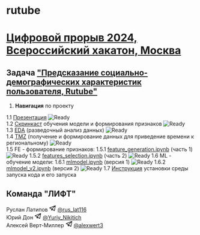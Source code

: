 # rutube

# [Цифровой прорыв 2024, Всероссийский хакатон, Москва](https://hacks-ai.ru/)

## Задача ["Предсказание социально-демографических характеристик пользователя, Rutube"](https://hacks-ai.ru/events/1077379)

1. **Навигация** по проекту

1.1 [Презентация](presentation.pdf) ![Ready](https://img.shields.io/badge/-ready-green) \
1.2 [Скринкаст](https://disk.yandex.ru/i/-W2Ocj-WwVBkMQ) обучения модели и формирования признаков ![Ready](https://img.shields.io/badge/-ready-green) \
1.3 [EDA](eda.ipynb) (разведочный анализ данных) ![Ready](https://img.shields.io/badge/-ready-green) \
1.4 [TMZ](gmt_region.ipynb) (получение и формирование данных для приведение времени к региональному) ![Ready](https://img.shields.io/badge/-ready-green) \
1.5 FE - формирование признаков:
1.5.1 [feature_generation.ipynb](feature_generation.ipynb) (часть 1) ![Ready](https://img.shields.io/badge/-ready-green)
1.5.2 [features_selection.ipynb](features_selection.ipynb) (часть 2) ![Ready](https://img.shields.io/badge/-ready-green)
1.6 ML - обучение модели:
1.6.1 [mlmodel.ipynb](mlmodel.ipynb) (версия 1) ![Ready](https://img.shields.io/badge/-ready-green)
1.6.2 [mlmodel_v2.ipynb](mlmodel_v2.ipynb) (версия 2) ![Ready](https://img.shields.io/badge/-ready-green)
1.7 [Инструкция](instructions.md) установки среды запуска кода и его запуска

## Команда "ЛИФТ"

Руслан Латипов <img src="images/tglogo.jpg" width="18"> [@rus_lat116](https://t.me/rus_lat116) \
Юрий Дон <img src="images/tglogo.jpg" width="18"> [@Yuriy_Nikitich](https://t.me/Yuriy_Nikitich) \
Алексей Верт-Миллер <img src="images/tglogo.jpg" width="18"> [@alexwert3](https://t.me/alexwert3)
